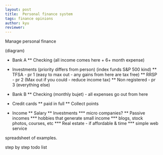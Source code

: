 ```yaml
---
layout: post
title:  Personal finance system
tags: finance opinions
author: kyu
reviewer:
---
```

Manage personal finance

(diagram)

* Bank A
** Checking (all income comes here + 6+ month expense)

* Investments (priority differs from person) (index funds S&P 500 kind)
** TFSA - pr 1 (easy to max out - any gains from here are tax free)
** RRSP - pr 2 (Max out if you could - reduce income tax)
** Non registered - pr 3 (everything else)

* Bank B
** Checking (monthly bujet) - all expenses go out from here

* Credit cards
** paid in full
** Collect points 

* Income
** Salary
** Investments
*** micro companies?
** Passive incomes
*** hobbies that generate small income
*** blogs, stock photos, courses, etc
*** Real estate - if affordable & time
*** simple web service

spreadsheet of examples.

step by step todo list
